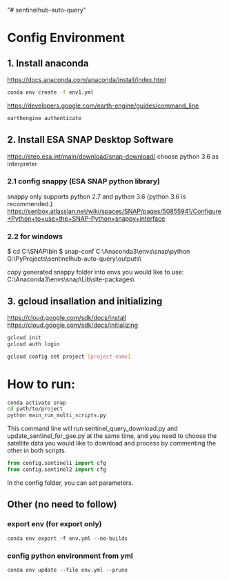 "# sentinelhub-auto-query" 

# Config Environment
## 1. Install anaconda
https://docs.anaconda.com/anaconda/install/index.html
``` bash
conda env create -f env1.yml
```

https://developers.google.com/earth-engine/guides/command_line
``` bash
earthengine authenticate
```

## 2. Install ESA SNAP Desktop Software 
https://step.esa.int/main/download/snap-download/
choose python 3.6 as interpreter

### 2.1 config snappy (ESA SNAP python library)
snappy only supports python 2.7 and python 3.6 (python 3.6 is recommended.)
https://senbox.atlassian.net/wiki/spaces/SNAP/pages/50855941/Configure+Python+to+use+the+SNAP-Python+snappy+interface

### 2.2 for windows
$ cd C:\SNAP\bin
$ snap-conf C:\Anaconda3\envs\snap\python G:\PyProjects\sentinelhub-auto-query\outputs\

copy generated snappy folder into envs you would like to use:
C:\Anaconda3\envs\snap\Lib\site-packages\

## 3. gcloud insallation and initializing
https://cloud.google.com/sdk/docs/install </br>
https://cloud.google.com/sdk/docs/initializing

``` bash
gcloud init
gcloud auth login
```
``` bash
gcloud config set project [project-name]
```

# How to run:
``` bash 
conda activate snap
cd path/to/project
python main_run_multi_scripts.py 
```

This command line will run sentinel_query_download.py and update_sentinel_for_gee.py at the same time, and you need to choose the satellite data you would like to download and process by commenting the other in both scripts.
``` python
from config.sentinel1 import cfg
from config.sentinel2 import cfg
```
In the config folder, you can set parameters.



## Other (no need to follow)
### export env (for export only)
```
conda env export -f env.yml --no-builds
```

### config python environment from yml
```
conda env update --file env.yml --prune
```